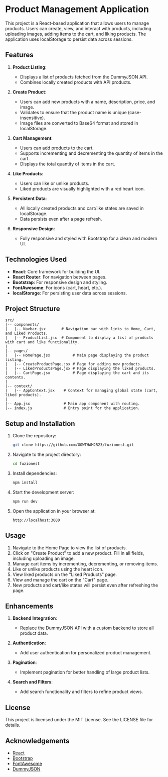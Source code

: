 # Product Management Application

This project is a React-based application that allows users to manage products. Users can create, view, and interact with products, including uploading images, adding items to the cart, and liking products. The application uses localStorage to persist data across sessions.

## Features

1. **Product Listing**:
   - Displays a list of products fetched from the DummyJSON API.
   - Combines locally created products with API products.

2. **Create Product**:
   - Users can add new products with a name, description, price, and image.
   - Validates to ensure that the product name is unique (case-insensitive).
   - Image files are converted to Base64 format and stored in localStorage.

3. **Cart Management**:
   - Users can add products to the cart.
   - Supports incrementing and decrementing the quantity of items in the cart.
   - Displays the total quantity of items in the cart.

4. **Like Products**:
   - Users can like or unlike products.
   - Liked products are visually highlighted with a red heart icon.

5. **Persistent Data**:
   - All locally created products and cart/like states are saved in localStorage.
   - Data persists even after a page refresh.

6. **Responsive Design**:
   - Fully responsive and styled with Bootstrap for a clean and modern UI.

## Technologies Used

- **React**: Core framework for building the UI.
- **React Router**: For navigation between pages.
- **Bootstrap**: For responsive design and styling.
- **FontAwesome**: For icons (cart, heart, etc.).
- **localStorage**: For persisting user data across sessions.

## Project Structure

```
src/
|-- components/
|   |-- Navbar.jsx       # Navigation bar with links to Home, Cart, and Liked Products.
|   |-- ProductList.jsx  # Component to display a list of products with cart and like functionality.
|
|-- pages/
|   |-- HomePage.jsx          # Main page displaying the product listing.
|   |-- CreateProductPage.jsx # Page for adding new products.
|   |-- LikedProductsPage.jsx # Page displaying the liked products.
|   |-- CartPage.jsx          # Page displaying the cart and its contents.
|
|-- context/
|   |-- AppContext.jsx    # Context for managing global state (cart, liked products).
|
|-- App.jsx               # Main app component with routing.
|-- index.js              # Entry point for the application.
```

## Setup and Installation

1. Clone the repository:
   ```bash
   git clone https://github.com/GOWTHAM2523/fuzionest.git
   ```

2. Navigate to the project directory:
   ```bash
   cd fuzionest
   ```

3. Install dependencies:
   ```bash
   npm install
   ```

4. Start the development server:
   ```bash
   npm run dev
   ```

5. Open the application in your browser at:
   ```
   http://localhost:3000
   ```

## Usage

1. Navigate to the Home Page to view the list of products.
2. Click on "Create Product" to add a new product. Fill in all fields, including uploading an image.
3. Manage cart items by incrementing, decrementing, or removing items.
4. Like or unlike products using the heart icon.
5. View liked products on the "Liked Products" page.
6. View and manage the cart on the "Cart" page.
7. New products and cart/like states will persist even after refreshing the page.

## Enhancements

1. **Backend Integration**:
   - Replace the DummyJSON API with a custom backend to store all product data.

2. **Authentication**:
   - Add user authentication for personalized product management.

3. **Pagination**:
   - Implement pagination for better handling of large product lists.

4. **Search and Filters**:
   - Add search functionality and filters to refine product views.

## License

This project is licensed under the MIT License. See the LICENSE file for details.

## Acknowledgements

- [React](https://reactjs.org/)
- [Bootstrap](https://getbootstrap.com/)
- [FontAwesome](https://fontawesome.com/)
- [DummyJSON](https://dummyjson.com/)